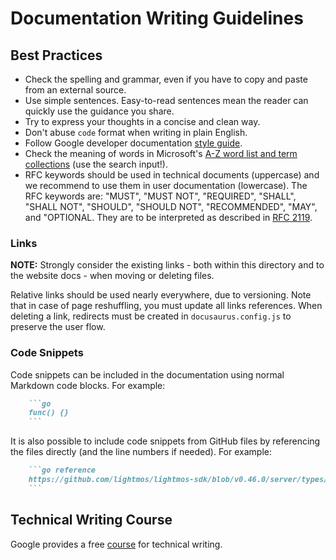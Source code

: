 # Documentation Writing Guidelines

## Best Practices

* Check the spelling and grammar, even if you have to copy and paste from an external source.
* Use simple sentences. Easy-to-read sentences mean the reader can quickly use the guidance you share.
* Try to express your thoughts in a concise and clean way.
* Don't abuse `code` format when writing in plain English.
* Follow Google developer documentation [style guide](https://developers.google.com/style).
* Check the meaning of words in Microsoft's [A-Z word list and term collections](https://docs.microsoft.com/en-us/style-guide/a-z-word-list-term-collections/term-collections/accessibility-terms) (use the search input!).
* RFC keywords should be used in technical documents (uppercase) and we recommend to use them in user documentation (lowercase). The RFC keywords are: "MUST", "MUST NOT", "REQUIRED", "SHALL", "SHALL NOT", "SHOULD", "SHOULD NOT", "RECOMMENDED",  "MAY", and "OPTIONAL. They are to be interpreted as described in [RFC 2119](https://datatracker.ietf.org/doc/html/rfc2119).

### Links

**NOTE:** Strongly consider the existing links - both within this directory and to the website docs - when moving or deleting files.

Relative links should be used nearly everywhere, due to versioning. Note that in case of page reshuffling, you must update all links references.
When deleting a link, redirects must be created in `docusaurus.config.js` to preserve the user flow.

### Code Snippets

Code snippets can be included in the documentation using normal Markdown code blocks. For example:

```md
    ```go
    func() {}
    ```
```

It is also possible to include code snippets from GitHub files by referencing the files directly (and the line numbers if needed). For example:

```md
    ```go reference
    https://github.com/lightmos/lightmos-sdk/blob/v0.46.0/server/types/app.go#L57-L59
    ```
```

## Technical Writing Course

Google provides a free [course](https://developers.google.com/tech-writing/overview) for technical writing.
